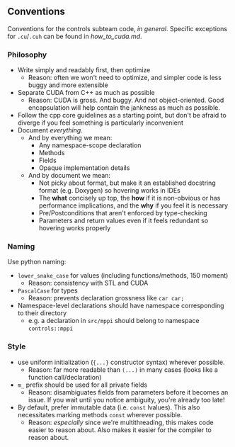 ## Conventions

Conventions for the controls subteam code, _in general_. Specific exceptions for `.cu`/`.cuh` can be found in _how_to_cuda.md_.

### Philosophy
* Write simply and readably first, then optimize
  * Reason: often we won't need to optimize, and simpler code is less buggy and more extensible
* Separate CUDA from C++ as much as possible
  * Reason: CUDA is gross. And buggy. And not object-oriented. Good encapsulation will help contain the 
    jankness as much as possible.
* Follow the cpp core guidelines as a starting point, but don't be afraid to diverge if you feel something is
  particularly inconvenient 
* Document _everything_. 
  * And by everything we mean:
    * Any namespace-scope declaration
    * Methods
    * Fields
    * Opaque implementation details
  * And by document we mean:
    * Not picky about format, but make it an established docstring format (e.g. Doxygen) 
      so hovering works in IDEs
    * The **what** concisely up top, the **how** if it is non-obvious or has performance implications, 
      and the **why** if you feel it is necessary
    * Pre/Postconditions that aren't enforced by type-checking
    * Parameters and return values even if it feels redundant so hovering works properly

### Naming

Use python naming:

  - ``lower_snake_case`` for values (including functions/methods, 150 moment)
    - Reason: consistency with STL and CUDA
  - ``PascalCase`` for types
    - Reason: prevents declaration grossness like ``car car;``
  - Namespace-level declarations should have namespace corresponding to their directory
    - e.g. a declaration in ``src/mppi`` should belong to namespace ``controls::mppi``


### Style

  - use uniform initialization (`{...}` constructor syntax) wherever possible. 
    - Reason: far more
      readable than `(...)` in many cases (looks like a function call/declaration)
  - `m_` prefix should be used for all private fields
    - Reason: disambiguates fields from parameters before it becomes an issue. If you wait until 
      you notice ambiguity, you're already too late!
  - By default, prefer immutable data (i.e. `const` lvalues). This also necessitates marking
    methods `const` wherever possible.
    - Reason: _especially_ since we're multithreading, this makes code easier to reason about. Also
      makes it easier for the compiler to reason about.